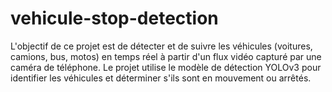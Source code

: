 # vehicule-stop-detection
L'objectif de ce projet est de détecter et de suivre les véhicules (voitures, camions, bus, motos) en temps réel à partir d'un flux vidéo capturé par une caméra de téléphone. Le projet utilise le modèle de détection YOLOv3 pour identifier les véhicules et déterminer s'ils sont en mouvement ou arrêtés.
